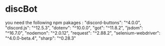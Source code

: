# discBot
you need the following npm pakages :
    "discord-buttons": "^4.0.0",
    "discord.js": "^12.5.3",
    "dotenv": "^10.0.0",
    "got": "^11.8.2",
    "jsdom": "^16.7.0",
    "nodemon": "^2.0.12",
    "request": "^2.88.2",
    "selenium-webdriver": "^4.0.0-beta.4",
    "sharp": "^0.28.3"
